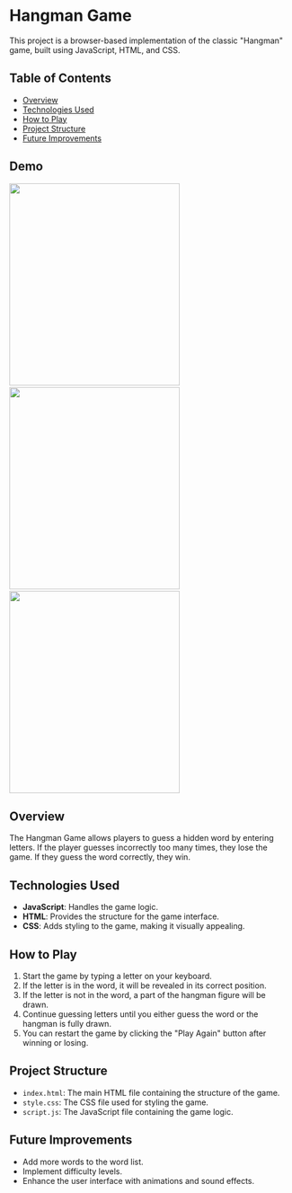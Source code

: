 # Hangman Game

This project is a browser-based implementation of the classic "Hangman" game, built using JavaScript, HTML, and CSS.

## Table of Contents
- [Overview](#overview)
- [Technologies Used](#technologies-used)
- [How to Play](#how-to-play)
- [Project Structure](#project-structure)
- [Future Improvements](#future-improvements)


## Demo
<img src="https://github.com/user-attachments/assets/b654595f-cd79-42dd-9478-7061c34bb312" width="303" height="360" />
&nbsp;
&nbsp;
<img src="https://github.com/user-attachments/assets/a14c97ba-90e9-44f9-bb1a-0b566f8058de" width="303" height="360" />
&nbsp;
&nbsp;
<img src="https://github.com/user-attachments/assets/225c9b5a-59e9-4f7f-9cda-c24e8d89286d" width="303" height="360" />


## Overview
The Hangman Game allows players to guess a hidden word by entering letters. If the player guesses incorrectly too many times, they lose the game. If they guess the word correctly, they win.

## Technologies Used
- **JavaScript**: Handles the game logic.
- **HTML**: Provides the structure for the game interface.
- **CSS**: Adds styling to the game, making it visually appealing.

## How to Play
1. Start the game by typing a letter on your keyboard.
2. If the letter is in the word, it will be revealed in its correct position.
3. If the letter is not in the word, a part of the hangman figure will be drawn.
4. Continue guessing letters until you either guess the word or the hangman is fully drawn.
5. You can restart the game by clicking the "Play Again" button after winning or losing.

## Project Structure
- `index.html`: The main HTML file containing the structure of the game.
- `style.css`: The CSS file used for styling the game.
- `script.js`: The JavaScript file containing the game logic.

## Future Improvements
- Add more words to the word list.
- Implement difficulty levels.
- Enhance the user interface with animations and sound effects.

